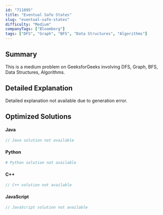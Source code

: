 ```yaml
---
id: "711095"
title: "Eventual Safe States"
slug: "eventual-safe-states"
difficulty: "Medium"
companyTags: ["Bloomberg"]
tags: ["DFS", "Graph", "BFS", "Data Structures", "Algorithms"]
---
```


## Summary

This is a medium problem on GeeksforGeeks involving DFS, Graph, BFS, Data Structures, Algorithms.

## Detailed Explanation

Detailed explanation not available due to generation error.

## Optimized Solutions

#### Java
```java
// Java solution not available
```

#### Python
```python
# Python solution not available
```

#### C++
```cpp
// C++ solution not available
```

#### JavaScript
```javascript
// JavaScript solution not available
```
